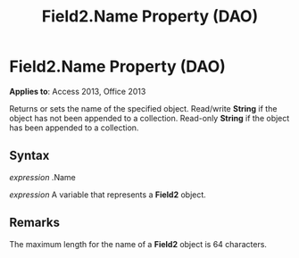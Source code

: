 ﻿---
title: Field2.Name Property (DAO)
TOCTitle: Name Property
ms:assetid: 6f84ca11-4e7c-9573-5261-b67b91ba30dc
ms:mtpsurl: https://msdn.microsoft.com/library/Ff195585(v=office.15)
ms:contentKeyID: 48545536
ms.date: 09/18/2015
mtps_version: v=office.15
---

# Field2.Name Property (DAO)


**Applies to**: Access 2013, Office 2013

Returns or sets the name of the specified object. Read/write **String** if the object has not been appended to a collection. Read-only **String** if the object has been appended to a collection.

## Syntax

*expression* .Name

*expression* A variable that represents a **Field2** object.

## Remarks

The maximum length for the name of a **Field2** object is 64 characters.

